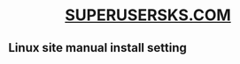 <h1 align="center">
<a href="http://superusersks.com" target="new">SUPERUSERSKS.COM</a>
</h1>

## Linux site manual install setting 

